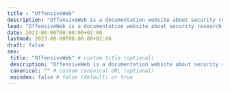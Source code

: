 ```yaml
---
title : "OffensiveWeb"
description: "OffensiveWeb is a documentation website about security research, difficult concepts, bypass and new exploitation techniques."
lead: "OffensiveWeb is a documentation website about security research, difficult concepts, bypass and new exploitation techniques."
date: 2023-00-00T00:00:00+02:00
lastmod: 2023-00-00T00:00:00+02:00
draft: false
seo:
 title: "OffensiveWeb" # custom title (optional)
 description: "OffensiveWeb is a documentation website about security research, difficult concepts, bypass and new exploitation techniques." # custom description (recommended)
 canonical: "" # custom canonical URL (optional)
 noindex: false # false (default) or true
---
```

